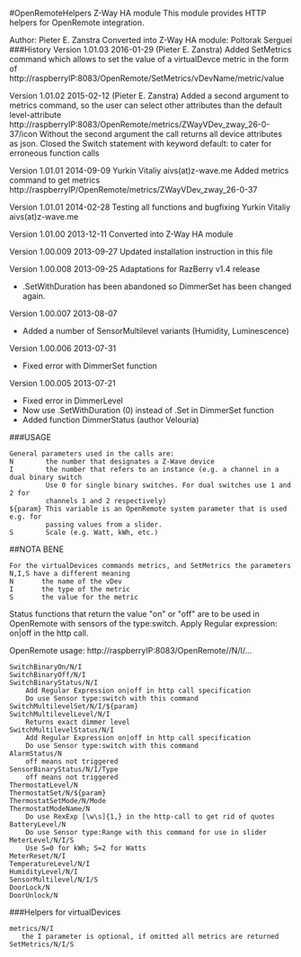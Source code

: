 #OpenRemoteHelpers Z-Way HA module
This module provides HTTP helpers for OpenRemote integration.

Author: Pieter E. Zanstra
Converted into Z-Way HA module: Poltorak Serguei
###History
Version 1.01.03	2016-01-29 (Pieter E. Zanstra)
Added SetMetrics command which allows to set the value of a virtualDevce metric in the form of
http://raspberryIP:8083/OpenRemote/SetMetrics/vDevName/metric/value

Version 1.01.02	2015-02-12 (Pieter E. Zanstra)
Added a second argument to metrics command, so the user can select other attributes than the
default level-attribute http://raspberryIP:8083/OpenRemote/metrics/ZWayVDev_zway_26-0-37/icon
Without the second argument the call returns all device attributes as json.
Closed the Switch statement with keyword default: to cater for erroneous function calls 

Version 1.01.01	2014-09-09 Yurkin Vitaliy aivs(at)z-wave.me
Added metrics command to get metrics http://raspberryIP/OpenRemote/metrics/ZWayVDev_zway_26-0-37

Version 1.01.01	2014-02-28
Testing all functions and bugfixing Yurkin Vitaliy aivs(at)z-wave.me

Version 1.01.00	2013-12-11
Converted into Z-Way HA module

Version 1.00.009	2013-09-27
Updated installation instruction in this file

Version 1.00.008	2013-09-25
Adaptations for RazBerry v1.4 release
- .SetWithDuration has been abandoned so DimmerSet has been changed again.


Version 1.00.007	2013-08-07
- Added a number of SensorMultilevel variants (Humidity, Luminescence)

Version 1.00.006	2013-07-31
- Fixed error with DimmerSet function

Version 1.00.005	2013-07-21
- Fixed error in DimmerLevel
- Now use .SetWithDuration (0) instead of .Set in DimmerSet function
- Added function DimmerStatus (author Velouria)       

###USAGE
```
General parameters used in the calls are:
N        the number that designates a Z-Wave device
I        the number that refers to an instance (e.g. a channel in a dual binary switch
         Use 0 for single binary switches. For dual switches use 1 and 2 for 
	     channels 1 and 2 respectively)
${param} This variable is an OpenRemote system parameter that is used e.g. for 
         passing values from a slider.
S		 Scale (e.g. Watt, kWh, etc.)
```
##NOTA BENE
```
For the virtualDevices commands metrics, and SetMetrics the parameters N,I,S have a different meaning
N       the name of the vDev
I       the type of the metric
S       the value for the metric
```
Status functions that return the value "on" or "off" are to be used in OpenRemote with 
sensors of the type:switch. Apply Regular expression: on|off in the http call. 		 

OpenRemote usage: http://raspberryIP:8083/OpenRemote/<Command>/N/I/...
```
SwitchBinaryOn/N/I
SwitchBinaryOff/N/I
SwitchBinaryStatus/N/I
    Add Regular Expression on|off in http call specification 
    Do use Sensor type:switch with this command
SwitchMultilevelSet/N/I/${param}
SwitchMultilevelLevel/N/I
    Returns exact dimmer level
SwitchMultilevelStatus/N/I
    Add Regular Expression on|off in http call specification 
    Do use Sensor type:switch with this command
AlarmStatus/N
    off means not triggered
SensorBinaryStatus/N/I/Type
    off means not triggered
ThermostatLevel/N
ThermostatSet/N/${param}
ThermostatSetMode/N/Mode
ThermostatModeName/N
    Do use RexExp [\w\s]{1,} in the http-call to get rid of quotes
BatteryLevel/N
    Do use Sensor type:Range with this command for use in slider
MeterLevel/N/I/S
    Use S=0 for kWh; S=2 for Watts
MeterReset/N/I
TemperatureLevel/N/I
HumidityLevel/N/I
SensorMultilevel/N/I/S
DoorLock/N
DoorUnlock/N
```
###Helpers for virtualDevices
```
metrics/N/I
   the I parameter is optional, if omitted all metrics are returned
SetMetrics/N/I/S
```
